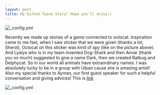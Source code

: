 ```yaml
---
layout: post
title: My Github Twine Story! Hope you'll enjoy:)
---
```

![_config.yml](https://octodex.github.com/images/steroidtocat.png)

Recently we made up stories of a game connected to octocat. Inspiration came to me fast, when I saw sticker that we were given (thanks a lot, Sherol), Octocat on this sticker was kind of spy (like on the picture above). And Lyalya who is in my team invented Dog-Shark and then Anvar (thank you so much) suggested to give a name Dark, then we created Ratbug and Delphycat. So in our world all animals have extraordinary names. I was absolutely lucky to be in a group with Ulpan cause she is amazing artist! 
Also my special thanks to Ayman, our first guest speaker for such a helpful conversation and giving advices!
This is [link](https://sanachinaliyeva.github.io/githubthanks/)

![_config.yml](http://cs626321.vk.me/v626321291/151ef/AcTZ2mtCVjE.jpg)
